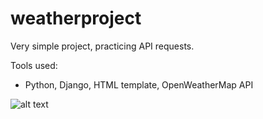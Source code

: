 # weatherproject

Very simple project, practicing API requests.

Tools used:
- Python, Django, HTML template, OpenWeatherMap API

![alt text](https://i.imgur.com/Xu6SlJ2.png)
